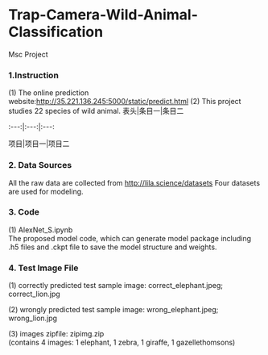 # Trap-Camera-Wild-Animal-Classification
Msc Project

### 1.Instruction

(1) The online prediction website:http://35.221.136.245:5000/static/predict.html
(2) This project studies 22 species of wild animal.
表头|条目一|条目二

:---:|:---:|:---:

项目|项目一|项目二







### 2. Data Sources
All the raw data are collected from http://lila.science/datasets
Four datasets are used for modeling.





### 3. Code

(1) AlexNet_S.ipynb  
The proposed model code, which can generate model package including .h5 files and .ckpt file to save the model structure and weights.



### 4. Test Image File

(1) correctly predicted test sample image: 
correct_elephant.jpeg; 
correct_lion.jpg 

(2) wrongly predicted test sample image:
wrong_elephant.jpeg; 
wrong_lion.jpg 

(3) images zipfile:
zipimg.zip  
(contains 4 images: 1 elephant, 1 zebra, 1 giraffe, 1 gazellethomsons)

















